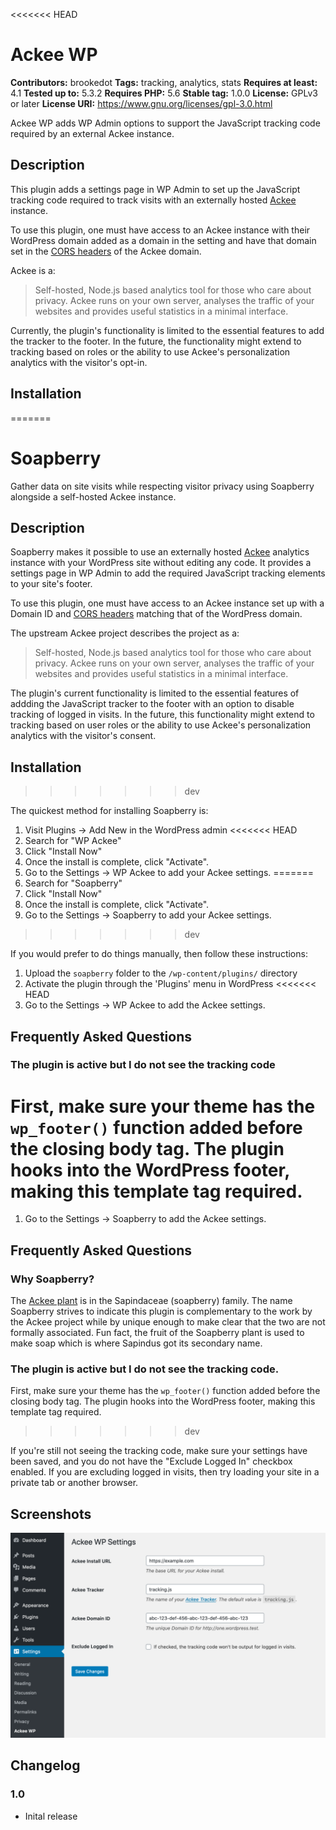 <<<<<<< HEAD
# Ackee WP 
**Contributors:** brookedot
**Tags:** tracking, analytics, stats
**Requires at least:** 4.1
**Tested up to:** 5.3.2
**Requires PHP:** 5.6
**Stable tag:** 1.0.0
**License:** GPLv3 or later
**License URI:** https://www.gnu.org/licenses/gpl-3.0.html

Ackee WP adds WP Admin options to support the JavaScript tracking code required by an external Ackee instance.

## Description

This plugin adds a settings page in WP Admin to set up the JavaScript tracking code required to track visits with an externally hosted [Ackee](https://ackee.electerious.com/) instance.

To use this plugin, one must have access to an Ackee instance with their  WordPress domain added as a domain in the setting and have that domain set in the [CORS headers](https://github.com/electerious/Ackee/blob/master/docs/CORS%20headers.md) of the Ackee domain.

Ackee is a:
> Self-hosted, Node.js based analytics tool for those who care about privacy. Ackee runs on your own server, analyses the traffic of your websites and provides useful statistics in a minimal interface.

Currently, the plugin's functionality is limited to the essential features to add the tracker to the footer.  In the future, the functionality might extend to tracking based on roles or the ability to use Ackee's personalization analytics with the visitor's opt-in.

## Installation
=======
# Soapberry 

Gather data on site visits while respecting visitor privacy using Soapberry alongside a self-hosted Ackee instance.

## Description 

Soapberry makes it possible to use an externally hosted [Ackee](https://ackee.electerious.com/) analytics instance with your WordPress site without editing any code. It provides a settings page in WP Admin to add the required JavaScript tracking elements to your site's footer. 

To use this plugin, one must have access to an Ackee instance set up with a Domain ID and [CORS headers](https://github.com/electerious/Ackee/blob/master/docs/CORS%20headers.md) matching that of the WordPress domain.

The upstream Ackee project describes the project as a:
> Self-hosted, Node.js based analytics tool for those who care about privacy. Ackee runs on your own server, analyses the traffic of your websites and provides useful statistics in a minimal interface.

The plugin's current functionality is limited to the essential features of addding the JavaScript tracker to the footer with an option to disable tracking of logged in visits. In the future, this functionality might extend to tracking based on user roles or the ability to use Ackee's personalization analytics with the visitor's consent.

## Installation 
>>>>>>> dev

The quickest method for installing Soapberry is:

1. Visit Plugins -> Add New in the WordPress admin
<<<<<<< HEAD
1. Search for "WP Ackee"
1. Click "Install Now"
1. Once the install is complete, click "Activate".
1. Go to the Settings -> WP Ackee to add your Ackee settings.
=======
1. Search for "Soapberry"
1. Click "Install Now"
1. Once the install is complete, click "Activate".
1. Go to the Settings -> Soapberry to add your Ackee settings.
>>>>>>> dev

If you would prefer to do things manually, then follow these instructions:

1. Upload the `soapberry` folder to the `/wp-content/plugins/` directory
1. Activate the plugin through the 'Plugins' menu in WordPress
<<<<<<< HEAD
1. Go to the Settings -> WP Ackee to add the Ackee settings.

## Frequently Asked Questions

### The plugin is active but I do not see the tracking code

First, make sure your theme has the `wp_footer()` function added before the closing body tag. The plugin hooks into the WordPress footer, making this template tag required.
=======
1. Go to the Settings -> Soapberry to add the Ackee settings.

## Frequently Asked Questions 

### Why Soapberry? 

The [Ackee plant](https://en.wikipedia.org/wiki/Ackee) is in the Sapindaceae (soapberry) family. The name Soapberry strives to indicate this plugin is complementary to the work by the Ackee project while by unique enough to make clear that the two are not formally associated. Fun fact, the fruit of the Soapberry plant is used to make soap which is where Sapindus got its secondary name.


### The plugin is active but I do not see the tracking code. 

First, make sure your theme has the `wp_footer()` function added before the closing body tag. The plugin hooks into the WordPress footer, making this template tag required. 
>>>>>>> dev

If you're still not seeing the tracking code, make sure your settings have been saved, and you do not have the "Exclude Logged In" checkbox enabled. If you are excluding logged in visits, then try loading your site in a private tab or another browser.

## Screenshots 
![WP Ackee Settings Page in WP-Admin](assets/screenshot-1.png)

## Changelog 

### 1.0 
* Inital release